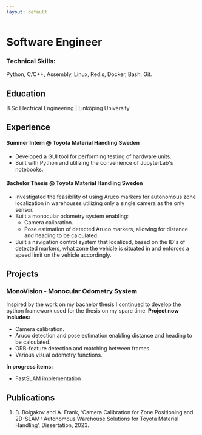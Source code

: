 ```yaml
---
layout: default
---
```


# Software Engineer

### Technical Skills:
Python, C/C++, Assembly, Linux, Redis, Docker, Bash, Git.

## Education
B.Sc Electrical Engineering | Linköping University

## Experience

#### Summer Intern @ Toyota Material Handling Sweden
- Developed a GUI tool for performing testing of hardware units.
- Built with Python and utilizing the convenience of JupyterLab's notebooks.

#### Bachelor Thesis @ Toyota Material Handling Sweden
- Investigated the feasibility of using Aruco markers for autonomous zone localization in warehouses utilizing only a single camera as the only sensor.
- Built a monocular odometry system enabling:
	- Camera calibration.
	- Pose estimation of detected Aruco markers, allowing for distance and heading to be calculated.
- Built a navigation control system that localized, based on the ID's of detected markers, what zone the vehicle is situated in and enforces a speed limit on the vehicle accordingly.


## Projects
### MonoVision - Monocular Odometry System
Inspired by the work on my bachelor thesis I continued to develop the python framework used for the thesis on my spare time.
**Project now includes:**
- Camera calibration.
- Aruco detection and pose estimation enabling distance and heading to be calculated.
- ORB-feature detection and matching between frames.
- Various visual odometry functions.

**In progress items:**
- FastSLAM implementation

## Publications
1. B. Bolgakov and A. Frank, ‘Camera Calibration for Zone Positioning and 2D-SLAM : Autonomous Warehouse Solutions for Toyota Material Handling’, Dissertation, 2023.
